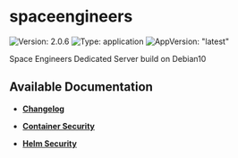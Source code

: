# spaceengineers

![Version: 2.0.6](https://img.shields.io/badge/Version-2.0.6-informational?style=flat-square) ![Type: application](https://img.shields.io/badge/Type-application-informational?style=flat-square) ![AppVersion: "latest"](https://img.shields.io/badge/AppVersion-"latest"-informational?style=flat-square)

Space Engineers Dedicated Server build on Debian10

## Available Documentation

- [**Changelog**](CHANGELOG)

- [**Container Security**](container-security)

- [**Helm Security**](helm-security)

